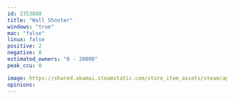 ```yaml
---
id: 2353880
title: "Wall Shooter"
windows: "true"
mac: "false"
linux: false
positive: 2
negative: 0
estimated_owners: "0 - 20000"
peak_ccu: 0

image: https://shared.akamai.steamstatic.com/store_item_assets/steam/apps/2353880/header.jpg?t=1689234938
opinions:
---
```

